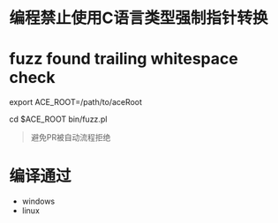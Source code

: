 # 编程禁止使用C语言类型强制指针转换

# fuzz found trailing whitespace check
export ACE_ROOT=/path/to/aceRoot

cd $ACE_ROOT
bin/fuzz.pl

> 避免PR被自动流程拒绝

# 编译通过
+ windows
+ linux